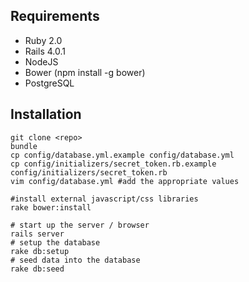 ## Requirements
* Ruby 2.0
* Rails 4.0.1
* NodeJS
* Bower (npm install -g bower)
* PostgreSQL

## Installation

    git clone <repo>
    bundle
    cp config/database.yml.example config/database.yml
    cp config/initializers/secret_token.rb.example config/initializers/secret_token.rb
    vim config/database.yml #add the appropriate values
    
    #install external javascript/css libraries
    rake bower:install
    
    # start up the server / browser
    rails server
    # setup the database
    rake db:setup
    # seed data into the database
    rake db:seed
